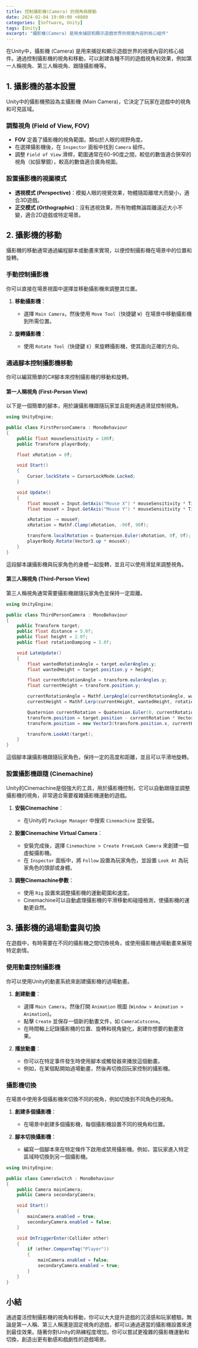```yaml
---
title: 控制攝影機(Camera) 的視角與移動
date: 2024-02-04 19:00:00 +0800
categories: [Software, Unity]
tags: [Unity] 
excerpt: "攝影機(Camera) 是用來捕捉和顯示遊戲世界的視覺內容的核心組件"
---
```


在Unity中，攝影機 (Camera) 是用來捕捉和顯示遊戲世界的視覺內容的核心組件。通過控制攝影機的視角和移動，可以創建各種不同的遊戲視角和效果，例如第一人稱視角、第三人稱視角、跟隨攝影機等。

## 1. **攝影機的基本設置**

Unity中的攝影機預設為主攝影機 (Main Camera)，它決定了玩家在遊戲中的視角和可見區域。

### **調整視角 (Field of View, FOV)**
- **FOV** 定義了攝影機的視角範圍，類似於人眼的視野角度。
- 在選擇攝影機後，在 `Inspector` 面板中找到 `Camera` 組件。
- 調整 `Field of View` 滑桿，範圍通常在60-90度之間，較低的數值適合狹窄的視角（如狙擊鏡），較高的數值適合廣角視圖。

### **設置攝影機的視圖模式**
- **透視模式 (Perspective)**：模擬人眼的視覺效果，物體隨距離增大而變小，適合3D遊戲。
- **正交模式 (Orthographic)**：沒有透視效果，所有物體無論距離遠近大小不變，適合2D遊戲或特定場景。

## 2. **攝影機的移動**

攝影機的移動通常通過編程腳本或動畫來實現，以便控制攝影機在場景中的位置和旋轉。

### **手動控制攝影機**
你可以直接在場景視圖中選擇並移動攝影機來調整其位置。

1. **移動攝影機**：
   - 選擇 `Main Camera`，然後使用 `Move Tool`（快捷鍵 `W`）在場景中移動攝影機到所需位置。

2. **旋轉攝影機**：
   - 使用 `Rotate Tool`（快捷鍵 `E`）來旋轉攝影機，使其面向正確的方向。

### **通過腳本控制攝影機移動**

你可以編寫簡單的C#腳本來控制攝影機的移動和旋轉。

#### **第一人稱視角 (First-Person View)**
以下是一個簡單的腳本，用於讓攝影機跟隨玩家並且能夠通過滑鼠控制視角。

```csharp
using UnityEngine;

public class FirstPersonCamera : MonoBehaviour
{
    public float mouseSensitivity = 100f;
    public Transform playerBody;

    float xRotation = 0f;

    void Start()
    {
        Cursor.lockState = CursorLockMode.Locked;
    }

    void Update()
    {
        float mouseX = Input.GetAxis("Mouse X") * mouseSensitivity * Time.deltaTime;
        float mouseY = Input.GetAxis("Mouse Y") * mouseSensitivity * Time.deltaTime;

        xRotation -= mouseY;
        xRotation = Mathf.Clamp(xRotation, -90f, 90f);

        transform.localRotation = Quaternion.Euler(xRotation, 0f, 0f);
        playerBody.Rotate(Vector3.up * mouseX);
    }
}
```

這段腳本讓攝影機與玩家角色的身體一起旋轉，並且可以使用滑鼠來調整視角。

#### **第三人稱視角 (Third-Person View)**
第三人稱視角通常需要攝影機跟隨玩家角色並保持一定距離。

```csharp
using UnityEngine;

public class ThirdPersonCamera : MonoBehaviour
{
    public Transform target;
    public float distance = 5.0f;
    public float height = 2.0f;
    public float rotationDamping = 3.0f;

    void LateUpdate()
    {
        float wantedRotationAngle = target.eulerAngles.y;
        float wantedHeight = target.position.y + height;

        float currentRotationAngle = transform.eulerAngles.y;
        float currentHeight = transform.position.y;

        currentRotationAngle = Mathf.LerpAngle(currentRotationAngle, wantedRotationAngle, rotationDamping * Time.deltaTime);
        currentHeight = Mathf.Lerp(currentHeight, wantedHeight, rotationDamping * Time.deltaTime);

        Quaternion currentRotation = Quaternion.Euler(0, currentRotationAngle, 0);
        transform.position = target.position - currentRotation * Vector3.forward * distance;
        transform.position = new Vector3(transform.position.x, currentHeight, transform.position.z);

        transform.LookAt(target);
    }
}
```

這個腳本讓攝影機跟隨玩家角色，保持一定的高度和距離，並且可以平滑地旋轉。

### **設置攝影機跟隨 (Cinemachine)**
Unity的Cinemachine是個強大的工具，用於攝影機控制，它可以自動跟隨並調整攝影機的視角，非常適合需要複雜攝影機運動的遊戲。

1. **安裝Cinemachine**：
   - 在Unity的 `Package Manager` 中搜索 `Cinemachine` 並安裝。

2. **設置Cinemachine Virtual Camera**：
   - 安裝完成後，選擇 `Cinemachine > Create FreeLook Camera` 來創建一個虛擬攝影機。
   - 在 `Inspector` 面板中，將 `Follow` 設置為玩家角色，並設置 `Look At` 為玩家角色的頭部或身體。

3. **調整Cinemachine參數**：
   - 使用 `Rig` 設置來調整攝影機的運動範圍和速度。
   - Cinemachine可以自動處理攝影機的平滑移動和碰撞檢測，使攝影機的運動更自然。

## 3. **攝影機的過場動畫與切換**

在遊戲中，有時需要在不同的攝影機之間切換視角，或使用攝影機過場動畫來展現特定劇情。

### **使用動畫控制攝影機**

你可以使用Unity的動畫系統來創建攝影機的過場動畫。

1. **創建動畫**：
   - 選擇 `Main Camera`，然後打開 `Animation` 視圖 (`Window > Animation > Animation`)。
   - 點擊 `Create` 並保存一個新的動畫文件，如 `CameraCutscene`。
   - 在時間軸上記錄攝影機的位置、旋轉和視角變化，創建你想要的動畫效果。

2. **播放動畫**：
   - 你可以在特定事件發生時使用腳本或觸發器來播放這個動畫。
   - 例如，在某個點開始過場動畫，然後再切換回玩家控制的攝影機。

### **攝影機切換**
在場景中使用多個攝影機來切換不同的視角，例如切換到不同角色的視角。

1. **創建多個攝影機**：
   - 在場景中創建多個攝影機，每個攝影機設置不同的視角和位置。

2. **腳本切換攝影機**：
   - 編寫一個腳本來在特定條件下啟用或禁用攝影機。例如，當玩家進入特定區域時切換到另一個攝影機。

```csharp
using UnityEngine;

public class CameraSwitch : MonoBehaviour
{
    public Camera mainCamera;
    public Camera secondaryCamera;

    void Start()
    {
        mainCamera.enabled = true;
        secondaryCamera.enabled = false;
    }

    void OnTriggerEnter(Collider other)
    {
        if (other.CompareTag("Player"))
        {
            mainCamera.enabled = false;
            secondaryCamera.enabled = true;
        }
    }
}
```

## 小結

通過靈活控制攝影機的視角和移動，你可以大大提升遊戲的沉浸感和玩家體驗。無論是第一人稱、第三人稱還是固定視角的遊戲，都可以通過適當的攝影機設置來達到最佳效果。隨著你對Unity的熟練程度增加，你可以嘗試更複雜的攝影機運動和切換，創造出更有動感和戲劇性的遊戲場景。
